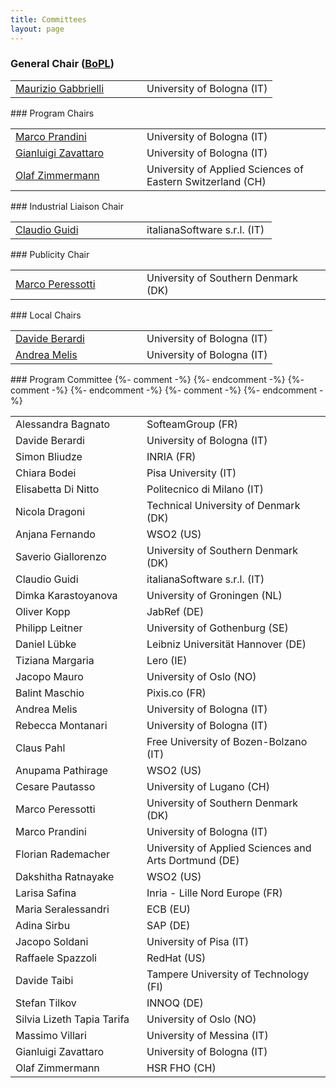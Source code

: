 ```yaml
---
title: Committees
layout: page
---
```


<div class="container"></div>

<!-- Order names alphabetically by surname -->

<style> td{min-width:12em} td+td{padding-left:10px;}</style>

### General Chair (<a href="https://bopl.cs.unibo.it" target="_blank" title="BOlogna Federated Conference on Programming Languages">BoPL</a>)
<table>
  <tbody>
    <tr><td><a href="http://www.cs.unibo.it/~gabbri/">Maurizio Gabbrielli</a></td><td>University of Bologna (IT)</td></tr>
  </tbody>
</table>
### Program Chairs
<table>
  <tbody>
    <tr><td><a href="https://www.unibo.it/sitoweb/marco.prandini/en">Marco Prandini</a></td><td>University of Bologna (IT)</td></tr>
    <tr><td><a href="https://www.unibo.it/sitoweb/gianluigi.zavattaro/en">Gianluigi Zavattaro</a></td><td>University of Bologna (IT)</td></tr>
    <tr><td><a href="https://ifs.hsr.ch/Olaf-Zimmermann.11623.0.html">Olaf Zimmermann</a></td><td>University of Applied Sciences of Eastern Switzerland (CH)</td></tr>
  </tbody>
</table>
###	Industrial Liaison Chair
<table>
  <tbody>
    <tr><td><a href="http://claudioguidi.blogspot.com/">Claudio Guidi</a></td><td>italianaSoftware s.r.l. (IT)</td></tr>
  </tbody>
</table>
### Publicity Chair
<table>
  <tbody>
    <tr><td><a href="https://marcoperessotti.com">Marco Peressotti</a></td><td>University of Southern Denmark (DK)</td></tr>
  </tbody>
</table>
### Local Chairs
<table>
  <tbody>
    <tr><td><a href="https://www.unibo.it/sitoweb/mario.bravetti/en">Davide Berardi</a></td><td>University of Bologna (IT)</td></tr>
    <tr><td><a href="https://www.unibo.it/sitoweb/a.melis">Andrea Melis</a></td><td>University of Bologna (IT)</td></tr>
  </tbody>
</table>
### Program Committee

<table>
  <tbody>
    <tr><td>Alessandra Bagnato</td><td>SofteamGroup (FR)</td></tr>
    <tr><td>Davide Berardi</td><td>University of Bologna (IT)</td></tr>
    <tr><td>Simon Bliudze</td><td>INRIA (FR)</td></tr>
    <tr><td>Chiara Bodei</td><td>Pisa University (IT)</td></tr>
    <tr><td>Elisabetta Di Nitto</td><td>Politecnico di Milano (IT)</td></tr>
    <tr><td>Nicola Dragoni</td><td>Technical University of Denmark (DK)</td></tr>
    <tr><td>Anjana Fernando</td><td>WSO2 (US)</td></tr>
    <tr><td>Saverio Giallorenzo</td><td>University of Southern Denmark (DK)</td></tr>
    {%- comment -%}
    <tr><td>Claudio Guidi</td><td>italianaSoftware s.r.l. (IT)</td></tr>
    {%- endcomment -%}
    <tr><td>Dimka Karastoyanova</td><td>University of Groningen (NL)</td></tr>
    <tr><td>Oliver Kopp</td><td>JabRef (DE)</td></tr>
    <tr><td>Philipp Leitner</td><td>University of Gothenburg (SE)</td></tr>
    <tr><td>Daniel Lübke</td><td>Leibniz Universität Hannover (DE)</td></tr>
    <tr><td>Tiziana Margaria</td><td>Lero (IE)</td></tr>
    <tr><td>Jacopo Mauro</td><td>University of Oslo (NO)</td></tr>
    <tr><td>Balint Maschio</td><td>Pixis.co (FR)</td></tr>
    <tr><td>Andrea Melis</td><td>University of Bologna (IT)</td></tr>
    <tr><td>Rebecca Montanari</td><td>University of Bologna (IT)</td></tr>
    <tr><td>Claus Pahl</td><td>Free University of Bozen-Bolzano (IT)</td></tr>
    <tr><td>Anupama Pathirage</td><td>WSO2 (US)</td></tr>
    <tr><td>Cesare Pautasso</td><td>University of Lugano (CH)</td></tr>
    <tr><td>Marco Peressotti</td><td>University of Southern Denmark (DK)</td></tr>
    {%- comment -%}
    <tr><td>Marco Prandini</td><td>University of Bologna (IT)</td></tr>
    {%- endcomment -%}
    <tr><td>Florian Rademacher</td><td>University of Applied Sciences and Arts Dortmund (DE)</td></tr>
    <tr><td>Dakshitha Ratnayake</td><td>WSO2 (US)</td></tr>
    <tr><td>Larisa Safina</td><td>Inria - Lille Nord Europe (FR)</td></tr>
    <tr><td>Maria Seralessandri </td><td>ECB (EU)</td></tr>
    <tr><td>Adina Sirbu</td><td>SAP (DE)</td></tr>
    <tr><td>Jacopo Soldani</td><td>University of Pisa (IT)</td></tr>
    <tr><td>Raffaele Spazzoli</td><td>RedHat (US)</td></tr>
    <tr><td>Davide Taibi</td><td>Tampere University of Technology (FI)</td></tr>
    <tr><td>Stefan Tilkov</td><td>INNOQ (DE)</td></tr>
    <tr><td>Silvia Lizeth Tapia Tarifa</td><td>University of Oslo (NO)</td></tr>
    <tr><td>Massimo Villari</td><td>University of Messina (IT)</td></tr>
    {%- comment -%}
    <tr><td>Gianluigi Zavattaro</td><td>University of Bologna (IT)</td></tr>
    <tr><td>Olaf Zimmermann</td><td>HSR FHO (CH)</td></tr>
    {%- endcomment -%}
  </tbody>
</table>